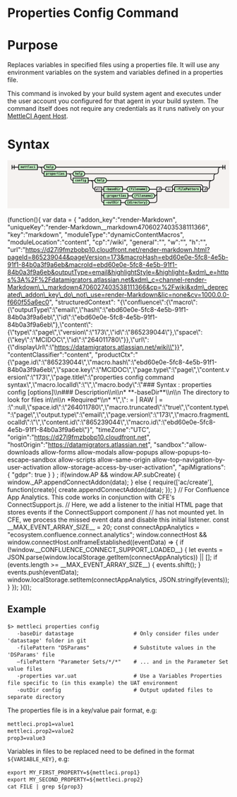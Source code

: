 # Properties Config Command

# Purpose

Replaces variables in specified files using a properties file. It will use any environment variables on the system and variables defined in a properties file.

This command is invoked by your build system agent and executes under the user account you configured for that agent in your build system. The command itself does not require any credentials as it runs natively on your [MettleCI Agent Host](https://datamigrators.atlassian.net/wiki/spaces/MCIDOC/pages/1770520622/A+Summary+of+MettleCI+Components#MettleCI-Agent-Host).

# Syntax

![](./attachments/image-20231027-014202.png)

(function(){ var data = { "addon\_key":"render-Markdown", "uniqueKey":"render-Markdown\_\_markdown4706027403538111366", "key":"markdown", "moduleType":"dynamicContentMacros", "moduleLocation":"content", "cp":"/wiki", "general":"", "w":"", "h":"", "url":"https://d27i9fmzbobp10.cloudfront.net/render-markdown.html?pageId=865239044&pageVersion=173&macroHash=ebd60e0e-5fc8-4e5b-91f1-84b0a3f9a6eb&macroId=ebd60e0e-5fc8-4e5b-91f1-84b0a3f9a6eb&outputType=email&highlightStyle=&highlight=&xdm\_e=https%3A%2F%2Fdatamigrators.atlassian.net&xdm\_c=channel-render-Markdown\_\_markdown4706027403538111366&cp=%2Fwiki&xdm\_deprecated\_addon\_key\_do\_not\_use=render-Markdown&lic=none&cv=1000.0.0-f660f55a6ec0", "structuredContext": "{\\"confluence\\":{\\"macro\\":{\\"outputType\\":\\"email\\",\\"hash\\":\\"ebd60e0e-5fc8-4e5b-91f1-84b0a3f9a6eb\\",\\"id\\":\\"ebd60e0e-5fc8-4e5b-91f1-84b0a3f9a6eb\\"},\\"content\\":{\\"type\\":\\"page\\",\\"version\\":\\"173\\",\\"id\\":\\"865239044\\"},\\"space\\":{\\"key\\":\\"MCIDOC\\",\\"id\\":\\"264011780\\"}},\\"url\\":{\\"displayUrl\\":\\"https://datamigrators.atlassian.net/wiki\\"}}", "contentClassifier":"content", "productCtx":"{\\"page.id\\":\\"865239044\\",\\"macro.hash\\":\\"ebd60e0e-5fc8-4e5b-91f1-84b0a3f9a6eb\\",\\"space.key\\":\\"MCIDOC\\",\\"page.type\\":\\"page\\",\\"content.version\\":\\"173\\",\\"page.title\\":\\"properties config command syntax\\",\\"macro.localId\\":\\"\\",\\"macro.body\\":\\"### Syntax : properties config \[options\]\\\\n### Description\\\\n\\\\n\* \*\*-baseDir\*\*\\\\n\\\\n The directory to look for files in\\\\n\\\\n \*Required\*\\\\n\* \*\\",\\": = | RAW | = :\\":null,\\"space.id\\":\\"264011780\\",\\"macro.truncated\\":\\"true\\",\\"content.type\\":\\"page\\",\\"output.type\\":\\"email\\",\\"page.version\\":\\"173\\",\\"macro.fragmentLocalId\\":\\"\\",\\"content.id\\":\\"865239044\\",\\"macro.id\\":\\"ebd60e0e-5fc8-4e5b-91f1-84b0a3f9a6eb\\"}", "timeZone":"UTC", "origin":"https://d27i9fmzbobp10.cloudfront.net", "hostOrigin":"https://datamigrators.atlassian.net", "sandbox":"allow-downloads allow-forms allow-modals allow-popups allow-popups-to-escape-sandbox allow-scripts allow-same-origin allow-top-navigation-by-user-activation allow-storage-access-by-user-activation", "apiMigrations": { "gdpr": true } } ; if(window.AP && window.AP.subCreate) { window.\_AP.appendConnectAddon(data); } else { require(\['ac/create'\], function(create){ create.appendConnectAddon(data); }); } // For Confluence App Analytics. This code works in conjunction with CFE's ConnectSupport.js. // Here, we add a listener to the initial HTML page that stores events if the ConnectSupport component // has not mounted yet. In CFE, we process the missed event data and disable this initial listener. const \_\_MAX\_EVENT\_ARRAY\_SIZE\_\_ = 20; const connectAppAnalytics = "ecosystem.confluence.connect.analytics"; window.connectHost && window.connectHost.onIframeEstablished((eventData) => { if (!window.\_\_CONFLUENCE\_CONNECT\_SUPPORT\_LOADED\_\_) { let events = JSON.parse(window.localStorage.getItem(connectAppAnalytics)) || \[\]; if (events.length >= \_\_MAX\_EVENT\_ARRAY\_SIZE\_\_) { events.shift(); } events.push(eventData); window.localStorage.setItem(connectAppAnalytics, JSON.stringify(events)); } }); }());

## Example

```
$> mettleci properties config 
   -baseDir datastage 					# Only consider files under 'datastage' folder in git
   -filePattern "DSParams" 				# Substitute values in the 'DSParams' file
   –filePattern "Parameter Sets/*/*"  	# ... and in the Parameter Set value files
   -properties var.uat   				# Use a Variables Properties file specific to (in this example) the UAT environment
   -outDir config						# Output updated files to separate directory

```

The properties file is in a key/value pair format, e.g:

```
mettleci.prop1=value1
mettleci.prop2=value2
prop3=value3
```

Variables in files to be replaced need to be defined in the format `${VARIABLE_KEY}`, e.g:

```
export MY_FIRST_PROPERTY=${mettleci.prop1}
export MY_SECOND_PROPERTY=${mettleci.prop2}
cat FILE | grep ${prop3}
```